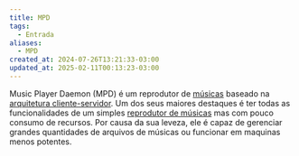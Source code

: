 ```yaml
---
title: MPD
tags:
  - Entrada
aliases:
  - MPD
created_at: 2024-07-26T13:21:33-03:00
updated_at: 2025-02-11T00:13:23-03:00
---
```


 Music Player Daemon (MPD) é um reprodutor de [músicas](../../../../2025/03/30/atomo/musica.md) baseado na [arquitetura cliente-servidor](../../../../2025/03/30/atomo/Arquitetura_cliente_servidor.md). Um dos seus maiores destaques é ter todas as funcionalidades de um simples [reprodutor de músicas](../../../../2025/03/30/atomo/Reprodutor_de_musicas.md) mas com pouco consumo de recursos. Por causa da sua leveza, ele é capaz de gerenciar grandes quantidades de arquivos de músicas ou funcionar em maquinas menos potentes.
